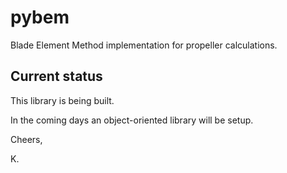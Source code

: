# pybem
Blade Element Method implementation for propeller calculations.

## Current status
This library is being built.

In the coming days an object-oriented library will be setup.

Cheers,

K.
